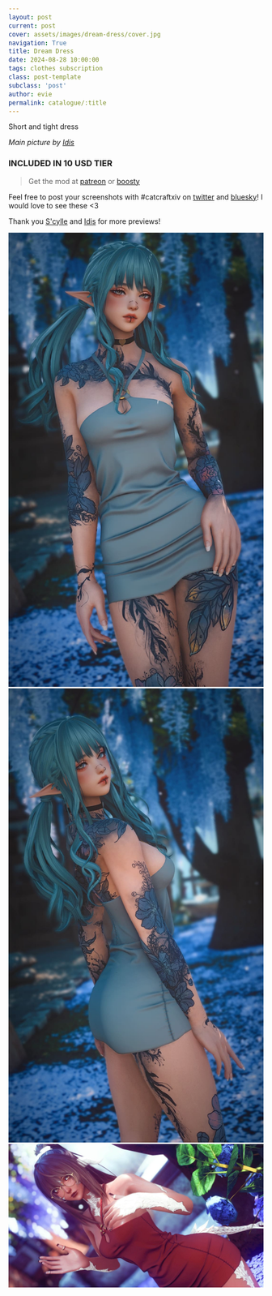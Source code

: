 ```yaml
---
layout: post
current: post
cover: assets/images/dream-dress/cover.jpg
navigation: True
title: Dream Dress
date: 2024-08-28 10:00:00
tags: clothes subscription
class: post-template
subclass: 'post'
author: evie
permalink: catalogue/:title
---
```


Short and tight dress

*Main picture by [Idis](https://x.com/idisxiv)*

### INCLUDED IN 10 USD TIER

> Get the mod at [patreon](https://www.patreon.com/posts/dream-dress-2024-110872278?utm_medium=clipboard_copy&utm_source=copyLink&utm_campaign=postshare_creator&utm_content=join_link) or [boosty](https://boosty.to/miaumori/posts/48e96ecd-19ec-4e4b-a2cc-318d4e1a7325?share=post_link)

Feel free to post your screenshots with #catcraftxiv on [twitter](https://x.com/hashtag/catcraftxiv?src=hashtag_click) and [bluesky](https://bsky.app/hashtag/catcraftxiv)! I would love to see these <3

Thank you [S'cylle](https://www.instagram.com/scyllecirhe.ffxiv/) and [Idis](https://x.com/idisxiv) for more previews!

<img src="/assets/images/dream-dress/pic1.jpg" title="image by S'cylle"/>
<img src="/assets/images/dream-dress/pic2.jpg" title="image by S'cylle"/>
<img src="/assets/images/dream-dress/cover.jpg" title="image by Idis"/>
